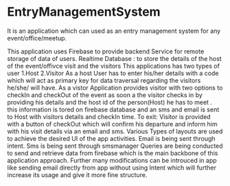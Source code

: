 # EntryManagementSystem
It is an application which can used as an entry management system for any event/office/meetup.

This application uses Firebase to provide backend Service for remote storage of data of users.
Realtime Database : to store the details of the host of the event/offivce visit and the visitors 
This applications has two types of user 
1.Host   2.Visitor
As a host User has to enter his/her details with a code which will act as primary key for data traversal regarding the visitors he/she/ will have.
As a vistor Application provides visitor with two options to checkIn and checkOut of the event
as soon a the visitor checks in by providing his details and the host id of the person(Host) he has to meet .
this information is tored on firebase database and an sms and email is sent to Host with visitors details and checkIn time.
To exit: Visitor is provided with a button of checkOut which will confirm his departure and inform him with his visit details via an email and sms.
Various Types of layouts are used to achieve the desired UI of the app activities.
Email is being sent through intent.
Sms is being sent through smsmanager
Queries are being conducted to send and retrieve data from firebase which is the main backbone of this application approach.
Further many modifications can be introuced in app like sending email directly from app without using Intent which will further increase its usage and give it more fine structure.
